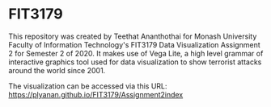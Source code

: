 # FIT3179
This repository was created by Teethat Ananthothai for Monash University Faculty of Information Technology's FIT3179 Data Visualization Assignment 2 for Semester 2 of 2020. It makes use of Vega Lite, a high level grammar of interactive graphics tool used for data visualization to show terrorist attacks around the world since 2001. 

The visualization can be accessed via this URL: https://plyanan.github.io/FIT3179/Assignment2index

